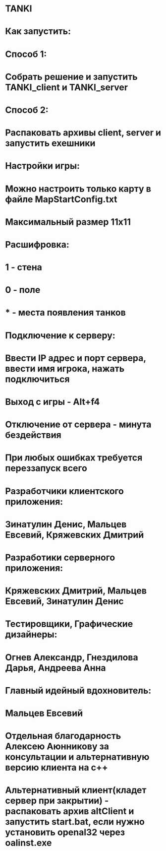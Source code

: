 # TANKI

# Как запустить:
# Способ 1:
#    Собрать решение и запустить TANKI_client и TANKI_server
#  Способ 2:
#    Распаковать архивы client, server и запустить exeшники
#    
# Настройки игры:
#  Можно настроить только карту в файле MapStartConfig.txt
#    Максимальный размер 11х11
#    Расшифровка:
#      1 - стена
#      0 - поле
#      * - места появления танков
#
# Подключение к серверу:
#  Ввести IP адрес и порт сервера, ввести имя игрока, нажать подключиться
#
# Выход с игры - Alt+f4
# Отключение от сервера - минута бездействия
# При любых ошибках требуется переззапуск всего
#
# Разработчики клиентского приложения:
#  Зинатулин Денис, Мальцев Евсевий, Кряжевских Дмитрий
# Разработики серверного приложения:
#  Кряжевских Дмитрий, Мальцев Евсевий, Зинатулин Денис
# Тестировщики, Графические дизайнеры:
#  Огнев Александр, Гнездилова Дарья, Андреева Анна
# Главный идейный вдохновитель:
#  Мальцев Евсевий
# Отдельная благодарность Алексею Аюнникову за консультации и альтернативную версию клиента на с++
# Альтернативный клиент(кладет сервер при закрытии) - распаковать архив altClient и запустить start.bat, если нужно установить openal32 через oalinst.exe
